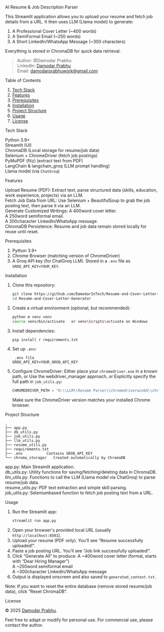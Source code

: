  AI Resume & Job Description Parser

This Streamlit application allows you to upload your resume and fetch job details from a URL. It then uses LLM (Llama model) to generate:

1. A Professional Cover Letter (~400 words)  
2. A SemiFormal Email (~250 words)  
3. A Short LinkedIn/WhatsApp Message (~300 characters)  

Everything is stored in ChromaDB for quick data retrieval.  

> Author: @Damodar Prabhu  
> LinkedIn: [Damodar Prabhu](https://www.linkedin.com/in/damodarprabhub9207715a)  
> Email: [damodarprabhuwork@gmail.com](mailto:damodarprabhuwork@gmail.com)  



 Table of Contents

1. [Tech Stack](techstack)  
2. [Features](features)  
3. [Prerequisites](prerequisites)  
4. [Installation](installation)  
5. [Project Structure](projectstructure)  
6. [Usage](usage)  
7. [License](license)  



 Tech Stack

 Python 3.9+  
 Streamlit (UI)  
 ChromaDB (Local storage for resume/job data)  
 Selenium + ChromeDriver (fetch job postings)  
 PyMuPDF (fitz) (extract text from PDF)  
 LangChain & langchain_groq (LLM prompt handling)  
 Llama model (via `ChatGroq`)  



 Features

 Upload Resume (PDF): Extract text, parse structured data (skills, education, work experience, projects) via an LLM.  
 Fetch Job Data from URL: Use Selenium + BeautifulSoup to grab the job posting text, then parse it via an LLM.  
 Generate Customized Writings:
   A 400word cover letter.  
   A 250word semiformal email.  
   A 300character LinkedIn/WhatsApp message.  
 ChromaDB Persistence: Resume and job data remain stored locally for reuse until reset.  



 Prerequisites

1. Python 3.9+  
2. Chrome Browser (matching version of ChromeDriver)  
3. A Groq API key (for ChatGroq LLM). Stored in a `.env` file as `GROQ_API_KEY=YOUR_KEY`.  



 Installation

1. Clone this repository:
   ```bash
   git clone https://github.com/DamodarInTech/Resume-and-Cover-Letter-Generator
   cd Resume-and-Cover-Letter-Generator
   ```
2. Create a virtual environment (optional, but recommended):
   ```bash
   python m venv venv
   source venv/bin/activate   or venv\Scripts\activate on Windows
   ```
3. Install dependencies:
   ```bash
   pip install r requirements.txt
   ```
4. Set up `.env`:
   ```
    .env file
   GROQ_API_KEY=YOUR_GROQ_API_KEY
   ```
5. Configure ChromeDriver:
    Either place your `chromedriver.exe` in a known path, or
    Use the webdriver_manager approach, or
    Explicitly specify the full path in `job_utils.py`:
     ```python
     CHROMEDRIVER_PATH = "D:\\LLM\\Resume Parser\\chromedriverwin64\\chromedriver.exe"
     ```
   Make sure the ChromeDriver version matches your installed Chrome browser.



 Project Structure

```
.
├── app.py
├── db_utils.py
├── job_utils.py
├── llm_utils.py
├── resume_utils.py
├── requirements.txt
├── .env           Contains GROQ_API_KEY
└── chroma_storage/   Created automatically by ChromaDB
```

 app.py: Main Streamlit application.  
 db_utils.py: Utility functions for saving/fetching/deleting data in ChromaDB.  
 llm_utils.py: Functions to call the LLM (Llama model via ChatGroq) to parse resume/job data.  
 resume_utils.py: PDF text extraction and simple skill parsing.  
 job_utils.py: Seleniumbased function to fetch job posting text from a URL.  



 Usage

1. Run the Streamlit app:
   ```bash
   streamlit run app.py
   ```
2. Open your browser's provided local URL (usually `http://localhost:8501`).
3. Upload your resume (PDF only). 
    You’ll see “Resume successfully uploaded!”.
4. Paste a job posting URL. 
    You’ll see “Job link successfully uploaded!”.
5. Click “Generate All” to produce:
    A ~400word cover letter (formal, starts with “Dear Hiring Manager”)  
    A ~250word semiformal email  
    A ~300character LinkedIn/WhatsApp message  
6. Output is displayed onscreen and also saved to `generated_content.txt`.

Note: If you want to reset the entire database (remove stored resume/job data), click “Reset ChromaDB”.



 License

© 2025 [Damodar Prabhu](https://www.linkedin.com/in/damodarprabhub9207715a).  

Feel free to adapt or modify for personal use. For commercial use, please contact the author.
